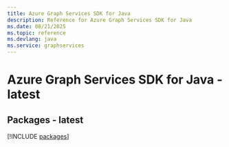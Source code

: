 ```yaml
---
title: Azure Graph Services SDK for Java
description: Reference for Azure Graph Services SDK for Java
ms.date: 08/21/2025
ms.topic: reference
ms.devlang: java
ms.service: graphservices
---
```

# Azure Graph Services SDK for Java - latest
## Packages - latest
[!INCLUDE [packages](graph-services-index.md)]